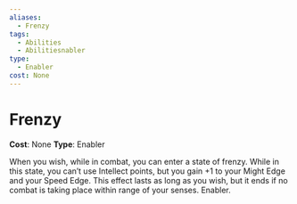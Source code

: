 ```yaml
---
aliases:
  - Frenzy
tags:
  - Abilities
  - Abilitiesnabler
type:
  - Enabler
cost: None
---
```


# Frenzy

**Cost**: None
**Type**: Enabler

When you wish, while in combat, you can enter a state of frenzy. While in this state, you can’t use Intellect points, but you gain +1 to your Might Edge and your Speed Edge. This effect lasts as long as you wish, but it ends if no combat is taking place within range of your senses. Enabler.
